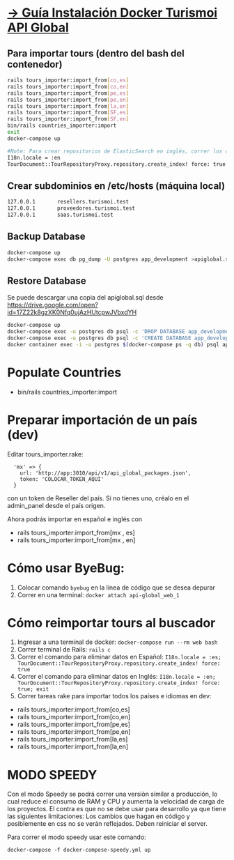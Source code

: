 # [→ Guía Instalación Docker Turismoi API Global](https://turismoi.github.io/setup/api)

## Para importar tours (dentro del bash del contenedor)

```sh
rails tours_importer:import_from[co,es]
rails tours_importer:import_from[co,en]
rails tours_importer:import_from[pe,es]
rails tours_importer:import_from[pe,en]
rails tours_importer:import_from[la,en]
rails tours_importer:import_from[SF,es]
rails tours_importer:import_from[SF,en]
bin/rails countries_importer:import
exit
docker-compose up

#Note: Para crear repositorios de ElasticSearch en inglés, correr los comandos:
I18n.locale = :en
TourDocument::TourRepositoryProxy.repository.create_index! force: true
```

## Crear subdominios en /etc/hosts (máquina local)

```sh
127.0.0.1       resellers.turismoi.test
127.0.0.1       proveedores.turismoi.test
127.0.0.1       saas.turismoi.test
```

## Backup Database

```bash
docker-compose up
docker-compose exec db pg_dump -U postgres app_development >apiglobal.sql
```

## Restore Database

Se puede descargar una copia del apiglobal.sql desde https://drive.google.com/open?id=17Z22k8gzXK0Nfq0ujAzHUtcpwJVbxdYH

```bash
docker-compose up
docker-compose exec -u postgres db psql -c 'DROP DATABASE app_development'
docker-compose exec -u postgres db psql -c 'CREATE DATABASE app_development'
docker container exec -i -u postgres $(docker-compose ps -q db) psql app_development < apiglobal.sql
```

# Populate Countries

- bin/rails countries_importer:import

# Preparar importación de un país (dev)

Editar tours_importer.rake:

```
  'mx' => {
    url: 'http://app:3010/api/v1/api_global_packages.json',
    token: 'COLOCAR_TOKEN_AQUI'
  }
```

con un token de Reseller del país. Si no tienes uno, créalo en el admin_panel desde el país origen.

Ahora podrás importar en español e inglés con

- rails tours_importer:import_from[mx , es]
- rails tours_importer:import_from[mx , en]

# Cómo usar ByeBug:

1. Colocar comando `byebug` en la línea de código que se desea depurar
2. Correr en una terminal: `docker attach api-global_web_1`

# Cómo reimportar tours al buscador

1. Ingresar a una terminal de docker: ```docker-compose run --rm web bash```
2. Correr terminal de Rails: `rails c`
3. Correr el comando para eliminar datos en Español: `I18n.locale = :es; TourDocument::TourRepositoryProxy.repository.create_index! force: true`
4. Correr el comando para eliminar datos en Inglés: `I18n.locale = :en; TourDocument::TourRepositoryProxy.repository.create_index! force: true; exit`
5. Correr tareas rake para importar todos los países e idiomas en dev:

- rails tours_importer:import_from[co,es]
- rails tours_importer:import_from[co,en]
- rails tours_importer:import_from[pe,es]
- rails tours_importer:import_from[pe,en]
- rails tours_importer:import_from[la,es]
- rails tours_importer:import_from[la,en]

# MODO SPEEDY

Con el modo Speedy se podrá correr una versión similar a producción, lo cual reduce el consumo de RAM y CPU y
aumenta la velocidad de carga de los proyectos. El contra es que no se debe usar para desarrollo ya que tiene
las siguientes limitaciones: Los cambios que hagan en código y posiblemente en css no se verán reflejados. Deben reiniciar el server.

Para correr el modo speedy usar este comando:

`docker-compose -f docker-compose-speedy.yml up`